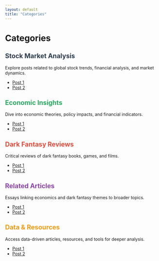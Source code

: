 ```yaml
---
layout: default
title: "Categories"
---
```


# Categories

## <span style="color: #2c3e50;">Stock Market Analysis</span>

Explore posts related to global stock trends, financial analysis, and market dynamics.

* [Post 1](../posts/post1.md)
* [Post 2](../posts/post2.md)

## <span style="color: #27ae60;">Economic Insights</span>

Dive into economic theories, policy impacts, and financial indicators.

* [Post 1](../posts/post1.md)
* [Post 2](../posts/post2.md)

## <span style="color: #e74c3c;">Dark Fantasy Reviews</span>

Critical reviews of dark fantasy books, games, and films.

* [Post 1](../posts/post1.md)
* [Post 2](../posts/post2.md)

## <span style="color: #8e44ad;">Related Articles</span>

Essays linking economics and dark fantasy themes to broader topics.

* [Post 1](../posts/post1.md)
* [Post 2](../posts/post2.md)

## <span style="color: #f39c12;">Data & Resources</span>

Access data-driven articles, resources, and tools for deeper analysis.

* [Post 1](../posts/post1.md)
* [Post 2](../posts/post2.md)
